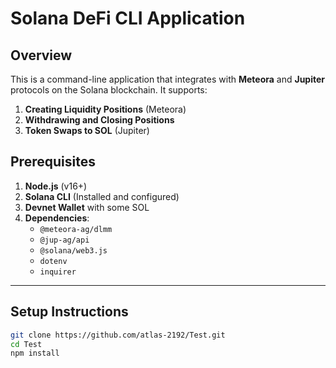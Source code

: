 # Solana DeFi CLI Application

## Overview

This is a command-line application that integrates with **Meteora** and **Jupiter** protocols on the Solana blockchain. It supports:

1. **Creating Liquidity Positions** (Meteora)
2. **Withdrawing and Closing Positions**
3. **Token Swaps to SOL** (Jupiter)

## Prerequisites

1. **Node.js** (v16+)
2. **Solana CLI** (Installed and configured)
3. **Devnet Wallet** with some SOL
4. **Dependencies**:
   - `@meteora-ag/dlmm`
   - `@jup-ag/api`
   - `@solana/web3.js`
   - `dotenv`
   - `inquirer`

---

## Setup Instructions

   ```bash
   git clone https://github.com/atlas-2192/Test.git
   cd Test
   npm install
   ```
